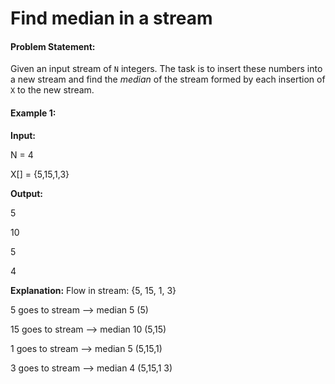 # Find median in a stream

#### Problem Statement:

Given an input stream of `N` integers. The task is to insert these numbers into a new stream and find the *median* of the stream formed by each insertion of `X` to the new stream.

#### Example 1:

**Input:**

N = 4

X[] = {5,15,1,3}

**Output:**

5

10

5

4

**Explanation:** Flow in stream: {5, 15, 1, 3}

5 goes to stream --> median 5 (5)

15 goes to stream --> median 10 (5,15)

1 goes to stream --> median 5 (5,15,1)

3 goes to stream --> median 4 (5,15,1 3)
